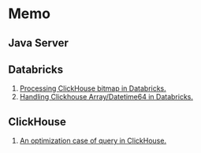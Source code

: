 # Memo 

## Java Server


## Databricks

1. [Processing ClickHouse bitmap in Databricks.](https://github.com/AlteracFinished/memo/blob/main/processing_bitmap_between_clickhouse_and_databricks_en.md)
2. [Handling Clickhouse Array/Datetime64 in Databricks.](https://github.com/AlteracFinished/memo/blob/main/customize_spark_jdbc_dialect_for_clickhouse_en.md)

## ClickHouse

1. [An optimization case of query in ClickHouse.](https://github.com/AlteracFinished/memo/blob/main/multiple_table_related_query_in_clickhouse_en.md)
